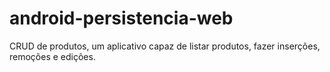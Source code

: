 # android-persistencia-web
 CRUD de produtos, um aplicativo capaz de listar produtos, fazer inserções, remoções e edições. 
